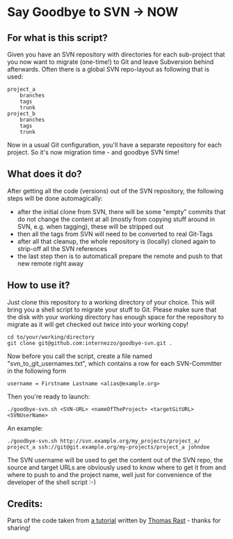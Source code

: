 Say Goodbye to SVN -> NOW
=========================

For what is this script?
------------------------

Given you have an SVN repository with directories for each sub-project that you now want to migrate (one-time!) to Git and leave Subversion behind afterwards. Often there is a global SVN repo-layout as following that is used:

	project_a
		branches
		tags
		trunk
	project_b
		branches
		tags
		trunk

Now in a usual Git configuration, you'll have a separate repository for each project. So it's now migration time - and goodbye SVN time!

What does it do?
----------------

After getting all the code (versions) out of the SVN repository, the following steps will be done automagically:

- after the initial clone from SVN, there will be some "empty" commits that do not change the content at all (mostly from copying stuff around in SVN, e.g. when tagging), these will be stripped out
- then all the tags from SVN will need to be converted to real Git-Tags
- after all that cleanup, the whole repository is (locally) cloned again to strip-off all the SVN references
- the last step then is to automaticall prepare the remote and push to that new remote right away

How to use it?
--------------

Just clone this repository to a working directory of your choice. This will bring you a shell script to migrate your stuff to Git. Please make sure that the disk with your working directory has enough space for the repository to migrate as it will get checked out *twice* into your working copy!

	cd to/your/working/directory
	git clone git@github.com:internezzo/goodbye-svn.git .

Now before you call the script, create a file named "svn_to_git_usernames.txt", which contains a row for each SVN-Committer in the following form

	username = Firstname Lastname <alias@example.org>

Then you're ready to launch:

	./goodbye-svn.sh <SVN-URL> <nameOfTheProject> <targetGitURL> <SVNUserName>

An example:

	./goodbye-svn.sh http://svn.example.org/my_projects/project_a/ project_a ssh://git@git.example.org/my-projects/project_a johndoe

The SVN username will be used to get the content out of the SVN repo, the source and target URLs are obviously used to know where to get it from and where to push to and the project name, well just for convenience of the developer of the shell script :-)

Credits:
--------

Parts of the code taken from [a tutorial](http://thomasrast.ch/git/git-svn-conversion.html) written by [Thomas Rast](http://thomasrast.ch/) - thanks for sharing!